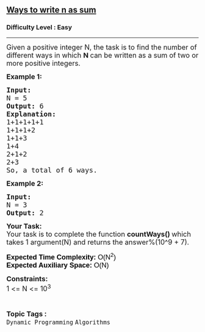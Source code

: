 <h2><a href="https://practice.geeksforgeeks.org/problems/ways-to-write-n-as-sum-1587115621/0">Ways to write n as sum</a></h2><h3>Difficulty Level : Easy</h3><hr><div class="problems_problem_content__Xm_eO"><p><span style="font-size:18px">Given a positive integer N, the task is to&nbsp;find the number of different ways in which <strong>N </strong>can be written as a sum of two or more positive integers.</span></p>

<p><span style="font-size:18px"><strong>Example 1:</strong></span></p>

<pre><span style="font-size:18px"><strong>Input:
</strong>N = 5
<strong>Output: </strong>6<strong>
Explanation: </strong>
1+1+1+1+1
1+1+1+2
1+1+3
1+4
2+1+2
2+3
So, a total of 6 ways.</span>
</pre>

<p><span style="font-size:18px"><strong>Example 2:</strong></span></p>

<pre><span style="font-size:18px"><strong>Input:
</strong>N = 3
<strong>Output: </strong>2<strong>
</strong></span></pre>

<p><span style="font-size:18px"><strong>Your Task:</strong><br>
Your task is to complete the function <strong>countWays()&nbsp;</strong>which takes 1 argument(N) and returns the answer%(10^9 + 7).</span></p>

<p><span style="font-size:18px"><strong><span style="background-color:transparent; color:rgb(0, 0, 0); font-family:arial">Expected Time Complexity: </span></strong><span style="background-color:transparent; color:rgb(0, 0, 0); font-family:arial">O(N<sup>2</sup>)</span><br>
<span style="background-color:transparent; color:rgb(0, 0, 0); font-family:arial"><strong>Expected Auxiliary Space:</strong> O(N)</span></span></p>

<p><span style="font-size:18px"><strong>Constraints:</strong><br>
1 &lt;= N &lt;= 10<sup>3</sup></span></p>
</div><br><p><span style=font-size:18px><strong>Topic Tags : </strong><br><code>Dynamic Programming</code>&nbsp;<code>Algorithms</code>&nbsp;